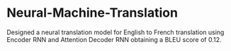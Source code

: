 # Neural-Machine-Translation
Designed a neural translation model for English to French translation using Encoder RNN and Attention Decoder RNN obtaining a BLEU score of 0.12.
